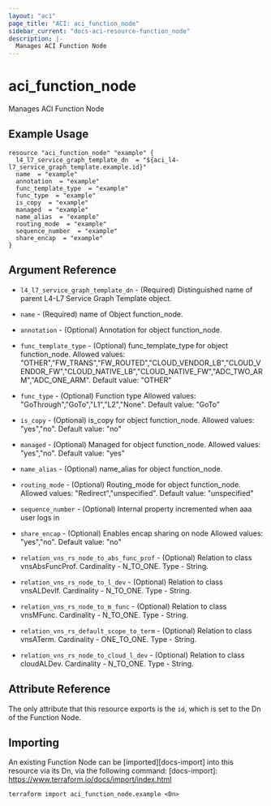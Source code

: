 ```yaml
---
layout: "aci"
page_title: "ACI: aci_function_node"
sidebar_current: "docs-aci-resource-function_node"
description: |-
  Manages ACI Function Node
---
```


# aci_function_node

Manages ACI Function Node

## Example Usage

```hcl
resource "aci_function_node" "example" {
  l4_l7_service_graph_template_dn  = "${aci_l4-l7_service_graph_template.example.id}"
  name  = "example"
  annotation  = "example"
  func_template_type  = "example"
  func_type  = "example"
  is_copy  = "example"
  managed  = "example"
  name_alias  = "example"
  routing_mode  = "example"
  sequence_number  = "example"
  share_encap  = "example"
}
```

## Argument Reference

- `l4_l7_service_graph_template_dn` - (Required) Distinguished name of parent L4-L7 Service Graph Template object.
- `name` - (Required) name of Object function_node.
- `annotation` - (Optional) Annotation for object function_node.
- `func_template_type` - (Optional) func_template_type for object function_node.
  Allowed values: "OTHER","FW_TRANS","FW_ROUTED","CLOUD_VENDOR_LB","CLOUD_VENDOR_FW","CLOUD_NATIVE_LB","CLOUD_NATIVE_FW","ADC_TWO_ARM","ADC_ONE_ARM". Default value: "OTHER"
- `func_type` - (Optional) Function type
  Allowed values: "GoThrough","GoTo","L1","L2","None". Default value: "GoTo"
- `is_copy` - (Optional) is_copy for object function_node.
  Allowed values: "yes","no". Default value: "no"
- `managed` - (Optional) Managed for object function_node.
  Allowed values: "yes","no". Default value: "yes"
- `name_alias` - (Optional) name_alias for object function_node.
- `routing_mode` - (Optional) Routing_mode for object function_node.
  Allowed values: "Redirect","unspecified". Default value: "unspecified"
- `sequence_number` - (Optional) Internal property incremented when aaa user logs in
- `share_encap` - (Optional) Enables encap sharing on node
  Allowed values: "yes","no". Default value: "no"

- `relation_vns_rs_node_to_abs_func_prof` - (Optional) Relation to class vnsAbsFuncProf. Cardinality - N_TO_ONE. Type - String.
- `relation_vns_rs_node_to_l_dev` - (Optional) Relation to class vnsALDevIf. Cardinality - N_TO_ONE. Type - String.
- `relation_vns_rs_node_to_m_func` - (Optional) Relation to class vnsMFunc. Cardinality - N_TO_ONE. Type - String.
- `relation_vns_rs_default_scope_to_term` - (Optional) Relation to class vnsATerm. Cardinality - ONE_TO_ONE. Type - String.
- `relation_vns_rs_node_to_cloud_l_dev` - (Optional) Relation to class cloudALDev. Cardinality - N_TO_ONE. Type - String.

## Attribute Reference

The only attribute that this resource exports is the `id`, which is set to the
Dn of the Function Node.

## Importing

An existing Function Node can be [imported][docs-import] into this resource via its Dn, via the following command:
[docs-import]: https://www.terraform.io/docs/import/index.html

```
terraform import aci_function_node.example <Dn>
```
